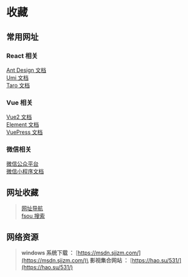 # 收藏

## 常用网址

### React 相关

[Ant Design 文档](https://ant.design/components/overview-cn/)\
[Umi 文档](https://umijs.org/zh-CN/docs)\
[Taro 文档](https://taro-docs.jd.com/taro/docs/README/index.html)

### Vue 相关

[Vue2 文档](https://cn.vuejs.org/v2/guide/)\
[Element 文档](https://element.eleme.cn/#/zh-CN/component/installation)\
[VuePress 文档](https://vuepress.vuejs.org/zh/guide/)

### 微信相关

[微信公众平台](https://mp.weixin.qq.com/)\
[微信小程序文档](https://developers.weixin.qq.com/miniprogram/dev/framework/)

## 网址收藏

> [网址导航](https://www.bidianer.com/)\
> [fsou 搜索](https://fsou.cc/)

## 网络资源

> **windows 系统下载 ：** [https://msdn.sjjzm.com/](https://msdn.sjjzm.com/)\
> **影视集合网站 ：** [https://hao.su/531/](https://hao.su/531/)
